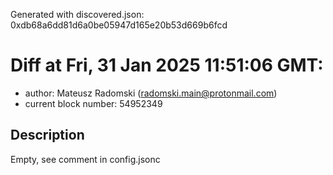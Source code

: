 Generated with discovered.json: 0xdb68a6dd81d6a0be05947d165e20b53d669b6fcd

# Diff at Fri, 31 Jan 2025 11:51:06 GMT:

- author: Mateusz Radomski (<radomski.main@protonmail.com>)
- current block number: 54952349

## Description

Empty, see comment in config.jsonc
